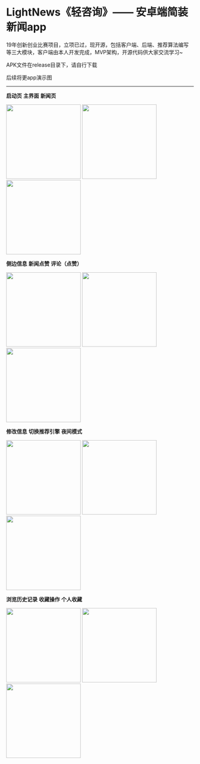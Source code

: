# LightNews《轻咨询》—— 安卓端简装新闻app  
19年创新创业比赛项目，立项已过，现开源，包括客户端、后端、推荐算法编写等三大模块，客户端由本人开发完成，MVP架构，开源代码供大家交流学习~  
 
APK文件在release目录下，请自行下载

后续将更app演示图   
***************************
**启动页**   **主界面**   **新闻页**          

  <img src="https://github.com/AFei-LiJiaming/LightNews/blob/master/%E6%BC%94%E7%A4%BA%E5%9B%BE%E7%89%87/%E5%90%AF%E5%8A%A8%E9%A1%B5.jpg" width="200px" />    <img src="https://github.com/AFei-LiJiaming/LightNews/blob/master/%E6%BC%94%E7%A4%BA%E5%9B%BE%E7%89%87/%E4%B8%BB%E7%95%8C%E9%9D%A2.jpg" width="200px" />  <img src="https://github.com/AFei-LiJiaming/LightNews/blob/master/%E6%BC%94%E7%A4%BA%E5%9B%BE%E7%89%87/%E6%96%B0%E9%97%BB%E9%A1%B5.jpg" width="200px" />   
  
**侧边信息**  **新闻点赞**  **评论（点赞）**  

<img src="https://github.com/AFei-LiJiaming/LightNews/blob/master/%E6%BC%94%E7%A4%BA%E5%9B%BE%E7%89%87/%E4%BE%A7%E8%BE%B9%E4%BF%A1%E6%81%AF.jpg" width="200px" />    <img src="https://github.com/AFei-LiJiaming/LightNews/blob/master/%E6%BC%94%E7%A4%BA%E5%9B%BE%E7%89%87/%E7%82%B9%E8%B5%9E%E6%93%8D%E4%BD%9C.jpg" width="200px" />  <img src="https://github.com/AFei-LiJiaming/LightNews/blob/master/%E6%BC%94%E7%A4%BA%E5%9B%BE%E7%89%87/%E8%AF%84%E8%AE%BA.jpg" width="200px" />
 
**修改信息**  **切换推荐引擎**  **夜间模式**  

<img src="https://github.com/AFei-LiJiaming/LightNews/blob/master/%E6%BC%94%E7%A4%BA%E5%9B%BE%E7%89%87/%E4%BF%AE%E6%94%B9%E4%B8%AA%E4%BA%BA%E4%BF%A1%E6%81%AF.jpg" width="200px" />    <img src="https://github.com/AFei-LiJiaming/LightNews/blob/master/%E6%BC%94%E7%A4%BA%E5%9B%BE%E7%89%87/%E5%88%87%E6%8D%A2%E6%8E%A8%E8%8D%90%E5%BC%95%E6%93%8E.jpg" width="200px" />  <img src="https://github.com/AFei-LiJiaming/LightNews/blob/master/%E6%BC%94%E7%A4%BA%E5%9B%BE%E7%89%87/%E5%A4%9C%E9%97%B4%E6%A8%A1%E5%BC%8F.jpg" width="200px" />

**浏览历史记录**  **收藏操作**  **个人收藏**  

<img src="https://github.com/AFei-LiJiaming/LightNews/blob/master/%E6%BC%94%E7%A4%BA%E5%9B%BE%E7%89%87/%E6%B5%8F%E8%A7%88%E5%8E%86%E5%8F%B2%E8%AE%B0%E5%BD%95.jpg" width="200px" />    <img src="https://github.com/AFei-LiJiaming/LightNews/blob/master/%E6%BC%94%E7%A4%BA%E5%9B%BE%E7%89%87/%E6%94%B6%E8%97%8F%E6%93%8D%E4%BD%9C.jpg" width="200px" />  <img src="https://github.com/AFei-LiJiaming/LightNews/blob/master/%E6%BC%94%E7%A4%BA%E5%9B%BE%E7%89%87/%E4%B8%AA%E4%BA%BA%E6%94%B6%E8%97%8F.jpg" width="200px" />



   


            

